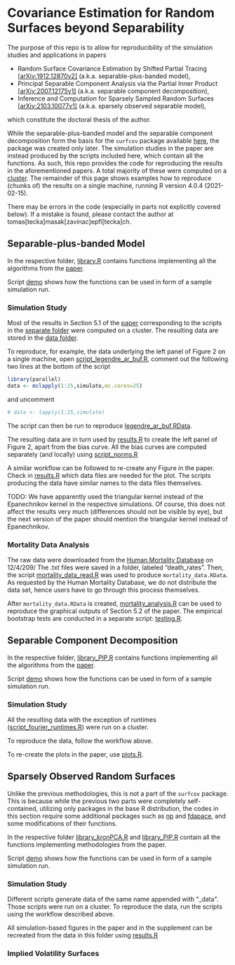 
<!-- README.md is generated from README.Rmd. Please edit that file -->

# Covariance Estimation for Random Surfaces beyond Separability

<!-- badges: start -->
<!-- badges: end -->

The purpose of this repo is to allow for reproducibility of the
simulation studies and applications in papers

-   Random Surface Covariance Estimation by Shifted Partial Tracing
    [\[arXiv:1912.12870v2\]](https://arxiv.org/abs/1912.12870) (a.k.a.
    separable-plus-banded model),
-   Principal Separable Component Analysis via the Partial Inner Product
    [\[arXiv:2007.12175v1\]](https://arxiv.org/abs/2007.12175) (a.k.a.
    separable component decomposition),
-   Inference and Computation for Sparsely Sampled Random Surfaces
    [\[arXiv:2103.10077v1\]](https://arxiv.org/abs/2103.10077) (a.k.a.
    sparsely observed separable model),

which constitute the doctoral thesis of the author.

While the separable-plus-banded model and the separable component
decomposition form the basis for the `surfcov` package available
[here](https://github.com/TMasak/surfcov), the package was created only
later. The simulation studies in the paper are instead produced by the
scripts included here, which contain all the functions. As such, this
repo provides the code for reproducing the results in the aforementioned
papers. A total majority of these were computed on a
[cluster](https://www.epfl.ch/research/facilities/scitas/). The
remainder of this page shows examples how to reproduce (chunks of) the
results on a single machine, running R version 4.0.4 (2021-02-15).

There may be errors in the code (especially in parts not explicitly
covered below). If a mistake is found, please contact the author at
tomas\[tecka\]masak\[zavinac\]epfl\[tecka\]ch.

## Separable-plus-banded Model

In the respective folder,
[library.R](separable_plus_banded_model/library.R) contains functions
implementing all the algorithms from the
[paper](https://arxiv.org/abs/1912.12870).

Script [demo](separable_plus_banded_model/demo.R) shows how the
functions can be used in form of a sample simulation run.

### Simulation Study

Most of the results in Section 5.1 of the
[paper](https://arxiv.org/abs/1912.12870) corresponding to the scripts
in the [separate folder](separable_plus_banded_model/scripts) were
computed on a cluster. The resulting data are stored in the [data
folder](separable_plus_banded_model/data).

To reproduce, for example, the data underlying the left panel of Figure
2 on a single machine, open
[script\_legendre\_ar\_buf.R](separable_plus_banded_model/scripts/script_legendre_ar_buf.R),
comment out the following two lines at the bottom of the script

``` r
library(parallel)
data <- mclapply(1:25,simulate,mc.cores=25)
```

and uncomment

``` r
# data <- lapply(1:25,simulate)
```

The script can then be run to reproduce
[legendre\_ar\_buf.RData](separable_plus_banded_model/data/legendre_ar_buf.RData).

The resulting data are in turn used by
[results.R](separable_plus_banded_model/results.R) to create the left
panel of Figure 2, apart from the bias curve. All the bias curves are
computed separately (and locally) using
[script\_norms.R](separable_plus_banded_model/script_norms.R)

A similar workflow can be followed to re-create any Figure in the paper.
Check in [results.R](separable_plus_banded_model/results.R) which data
files are needed for the plot. The scripts producing the data have
similar names to the data files themselves.

TODO: We have apparently used the triangular kernel instead of the
Epanechnikov kernel in the respective simulations. Of course, this does
not affect the results very much (differences should not be visible by
eye), but the next version of the paper should mention the triangular
kernel instead of Epanechnikov.

### Mortality Data Analysis

The raw data were downloaded from the [Human Mortality
Database](https://www.mortality.org/) on 12/4/209/ The .txt files were
saved in a folder, labeled “death\_rates”. Then, the script
[mortality\_data\_read.R](separable_plus_banded_model/mortality_data_read.R)
was used to produce `mortality_data.RData`. As requested by the Human
Mortality Database, we do not distribute the data set, hence users have
to go through this process themselves.

After `mortality_data.RData` is created,
[mortality\_analysis.R](separable_plus_banded_model/mortality_analysis.R)
can be used to reproduce the graphical outputs of Section 5.2 of the
paper. The empirical bootstrap tests are conducted in a separate script:
[testing.R](separable_plus_banded_model/testing.R).

## Separable Component Decomposition

In the respective folder,
[library\_PIP.R](separable_component_decomposition/library_PIP.R)
contains functions implementing all the algorithms from the
[paper](https://arxiv.org/abs/2007.12175).

Script [demo](separable_plus_banded_model/demo.R) shows how the
functions can be used in form of a sample simulation run.

### Simulation Study

All the resulting data with the exception of runtimes
([script\_fourier\_runtimes.R](separable_component_decomposition/script_fourier_times.R))
were run on a cluster.

To reproduce the data, follow the workflow above.

To re-create the plots in the paper, use
[plots.R](separable_component_decomposition/plots.R).

## Sparsely Observed Random Surfaces

Unlike the previous methodologies, this is not a part of the `surfcov`
package. This is because while the previous two parts were completely
self-contained, utilizing only packages in the base R distribution, the
codes in this section require some additional packages such as
[np](https://cran.r-project.org/web/packages/fdapace/index.html) and
[fdapace](https://cran.r-project.org/web/packages/np/index.html), and
some modifications of their functions.

In the respective folder
[library\_kronPCA.R](sparsely_observed_random_surfaces/library_kronPCA.R)
and [library\_PIP.R](sparsely_observed_random_surfaces/library_smooth.R)
contain all the functions implementing methodologies from the paper.

Script [demo](sparsely_observed_random_surfaces/demo.R) shows how the
functions can be used in form of a sample simulation run.

### Simulation Study

Different scripts generate data of the same name appended with "\_data".
Those scripts were run on a cluster. To reproduce the data, run the
scripts using the workflow described above.

All simulation-based figures in the paper and in the supplement can be
recreated from the data in this folder using
[results.R](sparsely_observed_random_surfaces/results.R)

### Implied Volatility Surfaces
